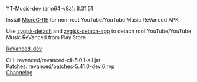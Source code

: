 YT-Music-dev (arm64-v8a): 8.31.51  

Install [MicroG-RE](https://github.com/WSTxda/MicroG-RE/releases) for non-root YouTube/YouTube Music ReVanced APK  

Use [zygisk-detach](https://github.com/j-hc/zygisk-detach) and [zygisk-detach-app](https://github.com/j-hc/zygisk-detach-app/releases) to detach root YouTube/YouTube Music ReVanced from Play Store  

[ReVanced-dev](https://github.com/IGOR3K99/ReVanced-dev)
  
CLI: revanced/revanced-cli-5.0.1-all.jar  
Patches: revanced/patches-5.41.0-dev.6.rvp  
[Changelog](https://github.com/revanced/revanced-patches/releases/tag/v5.41.0-dev.6)  
